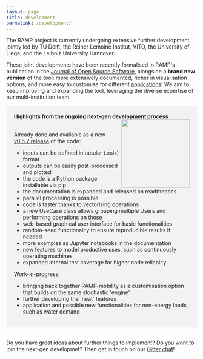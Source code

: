 ```yaml
---
layout: page
title: development
permalink: /development/
---
```


The RAMP project is currently undergoing extensive further development, jointly led by TU Delft, the Reiner Lemoine Institut, VITO, the University of Liège, and the Leibniz University Hannover. 

These joint developments have been recently formalised in RAMP's publication in the [Journal of Open Source Software](https://doi.org/10.21105/joss.06418), alongside a **brand new version** of the tool: more extensively documented, richer in visualisation options, and more easy to customise for different [applications](/applications)! We aim to keep improving and expanding the tool, leveraging the diverse expertise of our multi-institution team.


<div style="background-color: #F2F2F2; text-align:left; vertical-align: middle; padding:20px 20px;" width="350">
<h style="color: "><b>Highlights from the ongoing next-gen development process</b></h>
<img src="/assets/logos_dev_23.svg" width="180" align="right" class="pad-top-left"/>

<br>
<br>
<p>Already done and available as a new <a href="https://github.com/RAMP-project/RAMP/tree/v0.5.2">v0.5.2 release</a> of the code:
<br>
<ul>
  <li>inputs can be defined in tabular (.xslx) format</li>
  <li>outputs can be easily post-processed and plotted</li>
  <li>the code is a Python package installable via pip</li>
  <li>the documentation is expanded and released on readthedocs</li>
  <li>parallel processing is possible</li>
  <li>code is faster thanks to vectorising operations</li>
  <li>a new UseCase class allows grouping multiple Users and performing operations on those</li>
  <li>web-based graphical user interface for basic functionalities</li>
  <li>random-seed functionality to ensure reproducible results if needed</li>
  <li>more examples as Jupyter notebooks in the documentation</li>
  <li>new features to model productive uses, such as continuously operating machines </li>
  <li>expanded internal test coverage for higher code reliablity</li>
</ul>
</p>

<p>Work-in-progress:
<br>

<ul>
  <li>bringing back together RAMP-mobility as a customisation option that builds on the same stochastic 'engine'</li>
  <li>further developing the 'heat' features</li>
  <li>application and possible new functionalities for non-energy loads, such as water demand</li>
</ul></p>
</div>
<br>

Do you have great ideas about further things to implement? Do you want to join the next-gen developmet? 
Then get in touch on our [Gitter chat](https://gitter.im/RAMP-project/community)!

